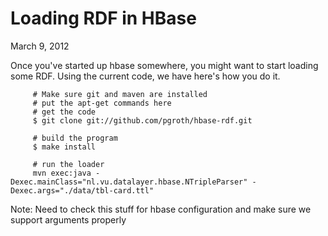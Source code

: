 Loading RDF in HBase
====================
March 9, 2012

Once you've started up hbase somewhere, you might want to start loading some RDF. Using the current code, we have here's how you do it.

         # Make sure git and maven are installed
         # put the apt-get commands here
         # get the code
         $ git clone git://github.com/pgroth/hbase-rdf.git
         
         # build the program
         $ make install

         # run the loader
         mvn exec:java -Dexec.mainClass="nl.vu.datalayer.hbase.NTripleParser" -Dexec.args="./data/tbl-card.ttl"

Note: Need to check this stuff for hbase configuration and make sure we support arguments properly 
          

     